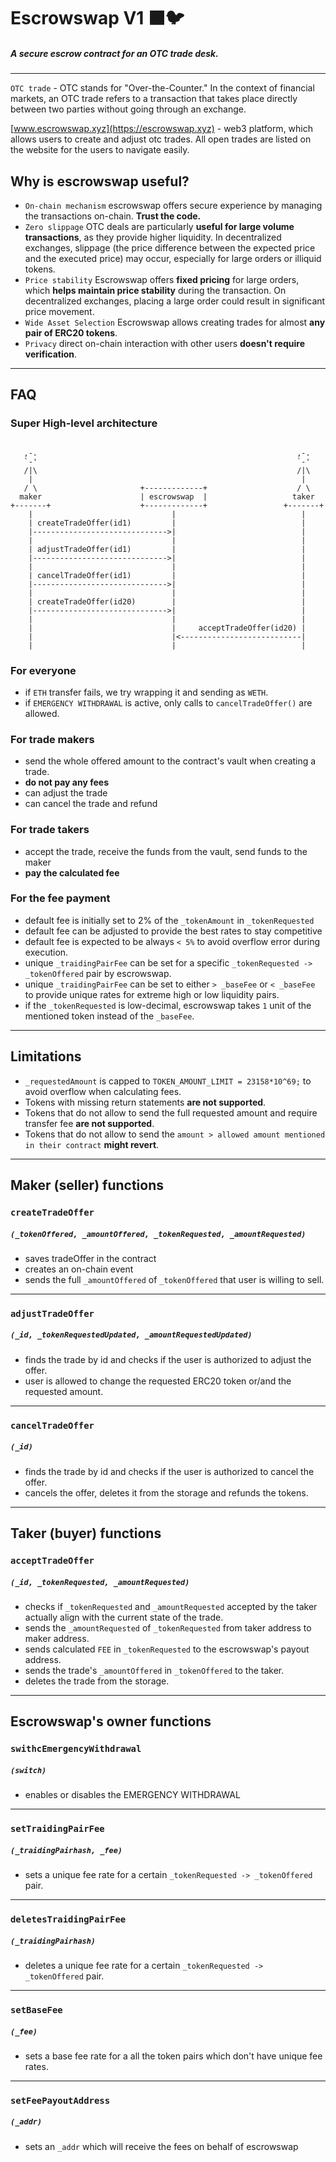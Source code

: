 # Escrowswap V1 ⬛️🐦

##### A secure escrow contract for an OTC trade desk.

---

`OTC trade` - OTC stands for "Over-the-Counter." In the context of financial markets, an OTC trade refers to a transaction that takes place directly between two parties without going through an exchange.

[www.escrowswap.xyz](https://escrowswap.xyz) - web3 platform, which allows users to create and adjust otc trades. All open trades are listed on the website for the users to navigate easily.

## Why is escrowswap useful?
- `On-chain mechanism` escrowswap offers secure experience by managing the transactions on-chain. **Trust the code.**
- `Zero slippage` OTC deals are particularly **useful for large volume transactions**, as they provide higher liquidity. In decentralized exchanges, slippage (the price difference between the expected price and the executed price) may occur, especially for large orders or illiquid tokens.
- `Price stability` Escrowswap offers **fixed pricing** for large orders, which **helps maintain price stability** during the transaction. On decentralized exchanges, placing a large order could result in significant price movement.
- `Wide Asset Selection` Escrowswap allows creating trades for almost **any pair of ERC20 tokens**.
- `Privacy` direct on-chain interaction with other users **doesn't require verification**.

---
## FAQ

### Super High-level architecture
```

   ,-.                                                          ,-. 
   `-'                                                          `-'
   /|\                                                          /|\
    |                                                            |
   / \                       +-------------+                    / \
  maker                      | escrowswap  |                   taker 
+-------+                    +-------------+                 +-------+
    |                               |                            |
    | createTradeOffer(id1)         |                            |
    |------------------------------>|                            |
    |                               |                            |
    | adjustTradeOffer(id1)         |                            |
    |------------------------------>|                            |
    |                               |                            |
    | cancelTradeOffer(id1)         |                            |
    |------------------------------>|                            |
    |                               |                            |
    | createTradeOffer(id20)        |                            |
    |------------------------------>|                            |
    |                               |                            |
    |                               |     acceptTradeOffer(id20) |
    |                               |<---------------------------|
    |                               |                            |
```

### For everyone
- if `ETH` transfer fails, we try wrapping it and sending as `WETH`.
- if `EMERGENCY WITHDRAWAL` is active, only calls to `cancelTradeOffer()` are allowed.

### For trade makers
- send the whole offered amount to the contract's vault when creating a trade.
- **do not pay any fees**
- can adjust the trade
- can cancel the trade and refund

### For trade takers
- accept the trade, receive the funds from the vault, send funds to the maker
- **pay the calculated fee**

### For the fee payment
- default fee is initially set to 2% of the `_tokenAmount` in `_tokenRequested`
- default fee can be adjusted to provide the best rates to stay competitive
- default fee is expected to be always `< 5%` to avoid overflow error during execution.
- unique `_traidingPairFee` can be set for a specific `_tokenRequested -> _tokenOffered` pair by escrowswap.
- unique `_traidingPairFee` can be set to either `> _baseFee` or `< _baseFee` to provide unique rates for extreme high or low liquidity pairs.
- if the `_tokenRequested` is low-decimal, escrowswap takes `1` unit of the mentioned token instead of the `_baseFee`.

---
## Limitations
- `_requestedAmount` is capped to `TOKEN_AMOUNT_LIMIT = 23158*10^69;` to avoid overflow when calculating fees.
- Tokens with missing return statements **are not supported**.
- Tokens that do not allow to send the full requested amount and require transfer fee **are not supported**.
- Tokens that do not allow to send the `amount > allowed amount mentioned in their contract` **might revert**. 

---
## Maker (seller) functions
### `createTradeOffer`
##### `(_tokenOffered, _amountOffered, _tokenRequested, _amountRequested)`
- saves tradeOffer in the contract
- creates an on-chain event
- sends the full `_amountOffered` of `_tokenOffered` that user is willing to sell.
---
### `adjustTradeOffer`
##### `(_id, _tokenRequestedUpdated, _amountRequestedUpdated)`
- finds the trade by id and checks if the user is authorized to adjust the offer.
- user is allowed to change the requested ERC20 token or/and the requested amount.
---
### `cancelTradeOffer`
##### `(_id)`
- finds the trade by id and checks if the user is authorized to cancel the offer.
- cancels the offer, deletes it from the storage and refunds the tokens.

---

## Taker (buyer) functions

### `acceptTradeOffer`
##### `(_id, _tokenRequested, _amountRequested)`
- checks if `_tokenRequested` and `_amountRequested` accepted by the taker actually align with the current state of the trade.
- sends the `_amountRequested` of `_tokenRequested` from taker address to maker address.
- sends calculated `FEE` in `_tokenRequested` to the escrowswap's payout address.
- sends the trade's `_amountOffered` in `_tokenOffered` to the taker.
- deletes the trade from the storage.

---

## Escrowswap's owner functions

### `swithcEmergencyWithdrawal`
##### `(switch)`
- enables or disables the EMERGENCY WITHDRAWAL
---
### `setTraidingPairFee`
##### `(_traidingPairhash, _fee)`
- sets a unique fee rate for a certain `_tokenRequested -> _tokenOffered` pair.
---
### `deletesTraidingPairFee`
##### `(_traidingPairhash)`
- deletes a unique fee rate for a certain `_tokenRequested -> _tokenOffered` pair.
---
### `setBaseFee`
##### `(_fee)`
- sets a base fee rate for a all the token pairs which don't have unique fee rates.
---
### `setFeePayoutAddress`
##### `(_addr)`
- sets an `_addr` which will receive the fees on behalf of escrowswap
